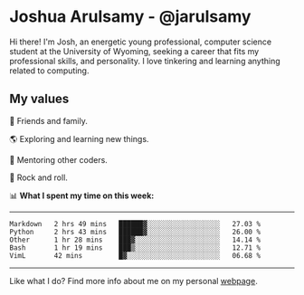 # Joshua Arulsamy - @jarulsamy

Hi there! I'm Josh, an energetic young professional, computer science student at the University of Wyoming, seeking a career that fits my professional skills, and personality. I love tinkering and learning anything related to computing.

## My values

:yellow_heart: Friends and family.

:earth_americas: Exploring and learning new things.

:book: Mentoring other coders.

:guitar: Rock and roll.

:bar_chart: **What I spent my time on this week:**

------
<!--START_SECTION:waka-->
```text
Markdown   2 hrs 49 mins   ██████▓░░░░░░░░░░░░░░░░░░   27.03 % 
Python     2 hrs 43 mins   ██████▓░░░░░░░░░░░░░░░░░░   26.00 % 
Other      1 hr 28 mins    ███▓░░░░░░░░░░░░░░░░░░░░░   14.14 % 
Bash       1 hr 19 mins    ███▒░░░░░░░░░░░░░░░░░░░░░   12.71 % 
VimL       42 mins         █▓░░░░░░░░░░░░░░░░░░░░░░░   06.68 % 
```
<!--END_SECTION:waka-->
------

Like what I do? Find more info about me on my personal [webpage](https://arulsamy.me).
